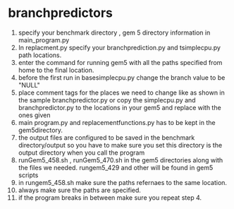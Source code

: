 # branchpredictors
1. specify your benchmark directory , gem 5 directory information in main_program.py
2. In replacment.py specify your branchprediction.py and tsimplecpu.py path locations.
3. enter the command for running gem5 with all the paths specified from home to the final location.
4. before the first run in basesimplecpu.py change the branch value to be "NULL"
5. place comment tags for the places we need to change like as shown in the sample branchpredictor.py or copy the simplecpu.py and branchpredictor.py  to the locations in your gem5 and replace with the ones given
6. main program.py and replacementfunctions.py has to be kept in the gem5directory.
7. the output files are configured to be saved in the benchmark directory/output  so you have to make sure you set this directory  is the output directory when you call the program
8. runGem5_458.sh , runGem5_470.sh in the gem5 directories along with the files we needed. rungem5_429 and other will  be found in gem5 scripts
9. in rungem5_458.sh make sure the paths refernaes to the same location.
10. always make sure the paths are specified.
11. if the program breaks in between make sure you repeat step 4.